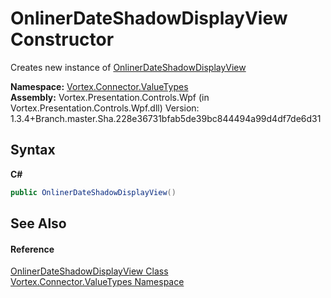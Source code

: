 # OnlinerDateShadowDisplayView Constructor 
 

Creates new instance of <a href="T_Vortex_Connector_ValueTypes_OnlinerDateShadowDisplayView.md">OnlinerDateShadowDisplayView</a>

**Namespace:**&nbsp;<a href="N_Vortex_Connector_ValueTypes.md">Vortex.Connector.ValueTypes</a><br />**Assembly:**&nbsp;Vortex.Presentation.Controls.Wpf (in Vortex.Presentation.Controls.Wpf.dll) Version: 1.3.4+Branch.master.Sha.228e36731bfab5de39bc844494a99d4df7de6d31

## Syntax

**C#**<br />
``` C#
public OnlinerDateShadowDisplayView()
```


## See Also


#### Reference
<a href="T_Vortex_Connector_ValueTypes_OnlinerDateShadowDisplayView.md">OnlinerDateShadowDisplayView Class</a><br /><a href="N_Vortex_Connector_ValueTypes.md">Vortex.Connector.ValueTypes Namespace</a><br />
